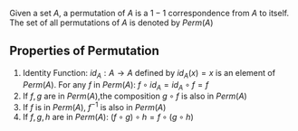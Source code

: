 Given a set $A$, a permutation of $A$ is a $1-1$ correspondence from $A$ to itself. The set of all permutations of $A$ is denoted by $Perm(A)$

## Properties of Permutation

1. Identity Function:  $id_{A}: A \rightarrow A$ defined by $id_{A}(x) = x$ is an element of $Perm(A)$. For any $f$ in $Perm(A)$: $f \circ id_{A} = id_{A} \circ f = f$
2. If $f,g$ are in $Perm(A)$,the composition $g \circ f$ is also in $Perm(A)$
3. If $f$ is in $Perm(A)$, $f^{-1}$ is also in $Perm(A)$
4. If $f,g,h$ are in $Perm(A)$: $(f \circ g ) \circ h = f \circ ( g \circ h)$

















